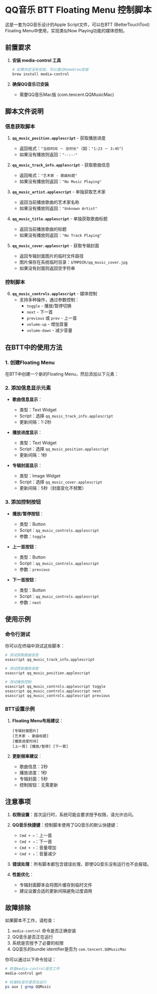 # QQ音乐 BTT Floating Menu 控制脚本

这是一套为QQ音乐设计的Apple Script文件，可以在BTT (BetterTouchTool) Floating Menu中使用，实现类似Now Playing功能的媒体控制。

## 前置要求

1. **安装 media-control 工具**
   ```bash
   # 如果你还没有安装，可以通过Homebrew安装
   brew install media-control
   ```

2. **确保QQ音乐已安装**
   - 需要QQ音乐Mac版 (com.tencent.QQMusicMac)

## 脚本文件说明

### 信息获取脚本

1. **`qq_music_position.applescript`** - 获取播放进度
   - 返回格式：`"当前时间 － 总时长"`（如：`"1:23 － 3:45"`）
   - 如果没有播放则返回：`"--:--"`

2. **`qq_music_track_info.applescript`** - 获取歌曲信息
   - 返回格式：`"艺术家 - 歌曲标题"`
   - 如果没有播放则返回：`"No Music Playing"`

3. **`qq_music_artist.applescript`** - 单独获取艺术家
   - 返回当前播放歌曲的艺术家名称
   - 如果没有播放则返回：`"Unknown Artist"`

4. **`qq_music_title.applescript`** - 单独获取歌曲标题
   - 返回当前播放歌曲的标题
   - 如果没有播放则返回：`"No Track Playing"`

5. **`qq_music_cover.applescript`** - 获取专辑封面
   - 返回专辑封面图片的临时文件路径
   - 图片保存在系统临时目录：`$TMPDIR/qq_music_cover.jpg`
   - 如果没有封面则返回空字符串

### 控制脚本

6. **`qq_music_controls.applescript`** - 媒体控制
   - 支持多种操作，通过参数控制：
     - `toggle` - 播放/暂停切换
     - `next` - 下一首
     - `previous` 或 `prev` - 上一首
     - `volume-up` - 增加音量
     - `volume-down` - 减少音量

## 在BTT中的使用方法

### 1. 创建Floating Menu

在BTT中创建一个新的Floating Menu，然后添加以下元素：

### 2. 添加信息显示元素

- **歌曲信息显示**：
  - 类型：Text Widget
  - Script：选择 `qq_music_track_info.applescript`
  - 更新间隔：1-2秒

- **播放进度显示**：
  - 类型：Text Widget  
  - Script：选择 `qq_music_position.applescript`
  - 更新间隔：1秒

- **专辑封面显示**：
  - 类型：Image Widget
  - Script：选择 `qq_music_cover.applescript`
  - 更新间隔：5秒（封面变化不频繁）

### 3. 添加控制按钮

- **播放/暂停按钮**：
  - 类型：Button
  - Script：`qq_music_controls.applescript`
  - 参数：`toggle`

- **上一首按钮**：
  - 类型：Button
  - Script：`qq_music_controls.applescript`
  - 参数：`previous`

- **下一首按钮**：
  - 类型：Button
  - Script：`qq_music_controls.applescript`
  - 参数：`next`

## 使用示例

### 命令行测试

你可以在终端中测试这些脚本：

```bash
# 测试获取歌曲信息
osascript qq_music_track_info.applescript

# 测试获取播放进度
osascript qq_music_position.applescript

# 测试播放控制
osascript qq_music_controls.applescript toggle
osascript qq_music_controls.applescript next
osascript qq_music_controls.applescript previous
```

### BTT设置示例

1. **Floating Menu布局建议**：
   ```
   [专辑封面图片]
   [艺术家 - 歌曲标题]
   [播放进度时间]
   [上一首] [播放/暂停] [下一首]
   ```

2. **更新频率建议**：
   - 歌曲信息：2秒
   - 播放进度：1秒  
   - 专辑封面：5秒
   - 控制按钮：无需更新

## 注意事项

1. **权限设置**：首次运行时，系统可能会要求授予权限，请允许访问。

2. **QQ音乐快捷键**：控制脚本使用了QQ音乐的默认快捷键：
   - `Cmd + ←`：上一首
   - `Cmd + →`：下一首
   - `Cmd + ↑`：音量增加
   - `Cmd + ↓`：音量减少

3. **错误处理**：所有脚本都包含错误处理，即使QQ音乐没有运行也不会报错。

4. **性能优化**：
   - 专辑封面脚本会将图片缓存到临时文件
   - 建议设置合适的更新间隔避免过度调用

## 故障排除

如果脚本不工作，请检查：

1. `media-control` 命令是否正确安装
2. QQ音乐是否正在运行
3. 系统是否授予了必要的权限
4. QQ音乐的bundle identifier是否为 `com.tencent.QQMusicMac`

你可以通过以下命令验证：
```bash
# 检查media-control是否工作
media-control get

# 检查QQ音乐是否在运行
ps aux | grep QQMusic
``` 